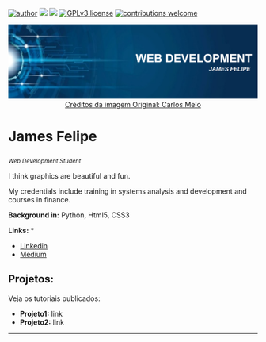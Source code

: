 [![author](https://img.shields.io/badge/author-JamesFelipe-red.svg)](https://www.linkedin.com/in/james-felipe-6a4a2a1a7) [![](https://img.shields.io/badge/HTML5+-orange.svg)]() [![](https://img.shields.io/badge/CSS3+-blue.svg)]() [![GPLv3 license](https://img.shields.io/badge/License-GPLv3-blue.svg)](http://perso.crans.org/besson/LICENSE.html) [![contributions welcome](https://img.shields.io/badge/contributions-welcome-brightgreen.svg?style=flat)](https://github.com/carlosfab/data_science/issues)

<p align="center">
  <img src="bannerWeb.png" >
  <a href='https://github.com/carlosfab/template_portfolio' style='text-decoration='red' >Créditos da imagem Original: Carlos Melo</a>
</p>

# James Felipe
<sub>*Web Development Student*</sub>

I think graphics are beautiful and fun.

My credentials include training in systems analysis and development and courses in finance.

**Background in:** Python, Html5, CSS3

**Links:**
*
* [Linkedin](https://www.linkedin.com/in/james-felipe-6a4a2a1a7)
* [Medium](https://www.medium.com)


## Projetos:
Veja os tutoriais publicados:

* **Projeto1:** link
* **Projeto2:** link

---




